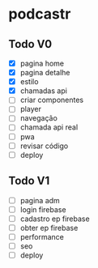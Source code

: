 # podcastr

## Todo V0

- [x] pagina home
- [x] pagina detalhe
- [x] estilo
- [x] chamadas api
- [ ] criar componentes
- [ ] player
- [ ] navegação
- [ ] chamada api real
- [ ] pwa
- [ ] revisar código
- [ ] deploy

## Todo V1

- [ ] pagina adm
- [ ] login firebase
- [ ] cadastro ep firebase
- [ ] obter ep firebase
- [ ] performance
- [ ] seo
- [ ] deploy
